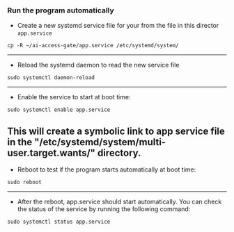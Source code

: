 ### Run the program automatically 

* Create a new systemd service file for your from the file in this director `app.service`
```
cp -R ~/ai-access-gate/app.service /etc/systemd/system/
```
---
* Reload the systemd daemon to read the new service file
```
sudo systemctl daemon-reload
```
---
* Enable the service to start at boot time:
```
sudo systemctl enable app.service
```
This will create a symbolic link to app service file in the "/etc/systemd/system/multi-user.target.wants/" directory.
---
* Reboot to test if the program starts automatically at boot time:
```
sudo reboot
```
---

* After the reboot, app.service should start automatically. You can check the status of the service by running the following command:
```
sudo systemctl status app.service
```



